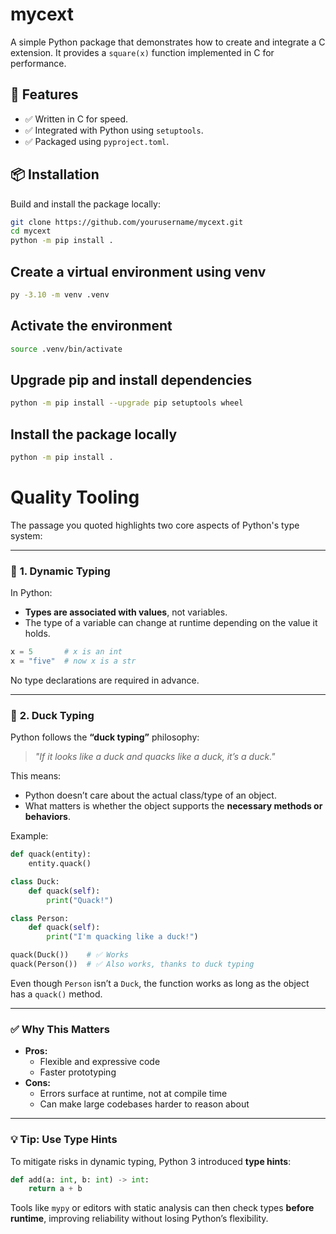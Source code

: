 # mycext

A simple Python package that demonstrates how to create and integrate a C extension. It provides a `square(x)` function implemented in C for performance.

## 🔧 Features

- ✅ Written in C for speed.
- ✅ Integrated with Python using `setuptools`.
- ✅ Packaged using `pyproject.toml`.

## 📦 Installation

Build and install the package locally:

```bash
git clone https://github.com/yourusername/mycext.git
cd mycext
python -m pip install .
```

## Create a virtual environment using venv

```bash
py -3.10 -m venv .venv
```

## Activate the environment

```bash
source .venv/bin/activate
```

## Upgrade pip and install dependencies
```bash
python -m pip install --upgrade pip setuptools wheel
```

## Install the package locally

```bash
python -m pip install .
```
# Quality Tooling

The passage you quoted highlights two core aspects of Python's type system:

---

### 🐍 **1. Dynamic Typing**

In Python:

- **Types are associated with values**, not variables.
- The type of a variable can change at runtime depending on the value it holds.

```python
x = 5       # x is an int
x = "five"  # now x is a str
```

No type declarations are required in advance.

---

### 🦆 **2. Duck Typing**

Python follows the **“duck typing”** philosophy:

> *"If it looks like a duck and quacks like a duck, it’s a duck."*

This means:

- Python doesn’t care about the actual class/type of an object.
- What matters is whether the object supports the **necessary methods or behaviors**.

Example:

```python
def quack(entity):
    entity.quack()

class Duck:
    def quack(self):
        print("Quack!")

class Person:
    def quack(self):
        print("I'm quacking like a duck!")

quack(Duck())    # ✅ Works
quack(Person())  # ✅ Also works, thanks to duck typing
```

Even though `Person` isn’t a `Duck`, the function works as long as the object has a `quack()` method.

---

### ✅ Why This Matters

- **Pros:**
  - Flexible and expressive code
  - Faster prototyping
- **Cons:**
  - Errors surface at runtime, not at compile time
  - Can make large codebases harder to reason about

---

### 💡 Tip: Use Type Hints

To mitigate risks in dynamic typing, Python 3 introduced **type hints**:

```python
def add(a: int, b: int) -> int:
    return a + b
```

Tools like `mypy` or editors with static analysis can then check types **before runtime**, improving reliability without losing Python’s flexibility.
